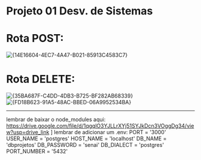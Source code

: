 # Projeto 01 Desv. de Sistemas

# Rota POST:
![{14E16604-4EC7-4A47-B021-85913C4583C7}](https://github.com/user-attachments/assets/4eed55ee-1e5a-42b6-b920-90db68f77c6f)

# Rota DELETE:
![{35BA687F-C4DD-4DB3-B725-BF282AB68339}](https://github.com/user-attachments/assets/f2b06fe0-d163-4cba-bde7-edcb3f4906fd)
![{FD18B623-91A5-48AC-BBED-06A9952534BA}](https://github.com/user-attachments/assets/013f9b18-fb8c-4dd1-82e6-c7e818c318a3)

--------------------------------------------------------------------------------------------------------------------------------
lembrar de baixar o node_modules  aqui: https://drive.google.com/file/d/1qgqlO3YJLLrXYj51SYJkDcn3VOggDg34/view?usp=drive_link ]
lembrar de adicionar um .env:
PORT = '3000'
USER_NAME = 'postgres'
HOST_NAME = 'localhost'
DB_NAME = 'dbprojetos'
DB_PASSWORD = 'senai'
DB_DIALECT = 'postgres'
PORT_NUMBER = '5432'
